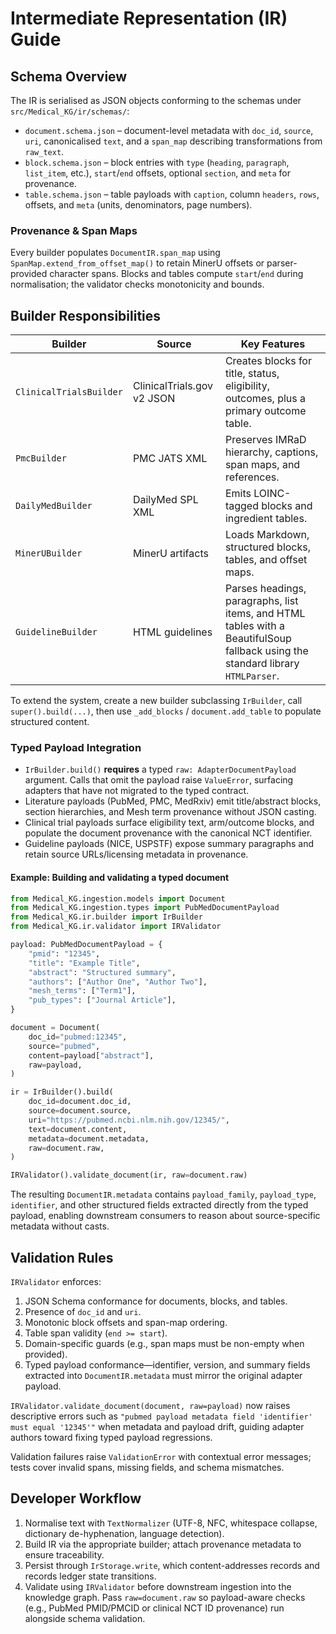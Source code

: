 # Intermediate Representation (IR) Guide

## Schema Overview

The IR is serialised as JSON objects conforming to the schemas under `src/Medical_KG/ir/schemas/`:

- `document.schema.json` – document-level metadata with `doc_id`, `source`, `uri`, canonicalised `text`, and a `span_map` describing transformations from `raw_text`.
- `block.schema.json` – block entries with `type` (`heading`, `paragraph`, `list_item`, etc.), `start`/`end` offsets, optional `section`, and `meta` for provenance.
- `table.schema.json` – table payloads with `caption`, column `headers`, `rows`, offsets, and `meta` (units, denominators, page numbers).

### Provenance & Span Maps

Every builder populates `DocumentIR.span_map` using `SpanMap.extend_from_offset_map()` to retain MinerU offsets or parser-provided character spans. Blocks and tables compute `start`/`end` during normalisation; the validator checks monotonicity and bounds.

## Builder Responsibilities

| Builder | Source | Key Features |
| --- | --- | --- |
| `ClinicalTrialsBuilder` | ClinicalTrials.gov v2 JSON | Creates blocks for title, status, eligibility, outcomes, plus a primary outcome table. |
| `PmcBuilder` | PMC JATS XML | Preserves IMRaD hierarchy, captions, span maps, and references. |
| `DailyMedBuilder` | DailyMed SPL XML | Emits LOINC-tagged blocks and ingredient tables. |
| `MinerUBuilder` | MinerU artifacts | Loads Markdown, structured blocks, tables, and offset maps. |
| `GuidelineBuilder` | HTML guidelines | Parses headings, paragraphs, list items, and HTML tables with a BeautifulSoup fallback using the standard library `HTMLParser`. |

To extend the system, create a new builder subclassing `IrBuilder`, call `super().build(...)`, then use `_add_blocks` / `document.add_table` to populate structured content.

### Typed Payload Integration

- `IrBuilder.build()` **requires** a typed `raw: AdapterDocumentPayload` argument. Calls that omit the payload raise `ValueError`, surfacing adapters that have not migrated to the typed contract.
- Literature payloads (PubMed, PMC, MedRxiv) emit title/abstract blocks, section hierarchies, and Mesh term provenance without JSON casting.
- Clinical trial payloads surface eligibility text, arm/outcome blocks, and populate the document provenance with the canonical NCT identifier.
- Guideline payloads (NICE, USPSTF) expose summary paragraphs and retain source URLs/licensing metadata in provenance.

#### Example: Building and validating a typed document

```python
from Medical_KG.ingestion.models import Document
from Medical_KG.ingestion.types import PubMedDocumentPayload
from Medical_KG.ir.builder import IrBuilder
from Medical_KG.ir.validator import IRValidator

payload: PubMedDocumentPayload = {
    "pmid": "12345",
    "title": "Example Title",
    "abstract": "Structured summary",
    "authors": ["Author One", "Author Two"],
    "mesh_terms": ["Term1"],
    "pub_types": ["Journal Article"],
}

document = Document(
    doc_id="pubmed:12345",
    source="pubmed",
    content=payload["abstract"],
    raw=payload,
)

ir = IrBuilder().build(
    doc_id=document.doc_id,
    source=document.source,
    uri="https://pubmed.ncbi.nlm.nih.gov/12345/",
    text=document.content,
    metadata=document.metadata,
    raw=document.raw,
)

IRValidator().validate_document(ir, raw=document.raw)
```

The resulting `DocumentIR.metadata` contains `payload_family`, `payload_type`, `identifier`, and other structured fields extracted directly from the typed payload, enabling downstream consumers to reason about source-specific metadata without casts.

## Validation Rules

`IRValidator` enforces:

1. JSON Schema conformance for documents, blocks, and tables.
2. Presence of `doc_id` and `uri`.
3. Monotonic block offsets and span-map ordering.
4. Table span validity (`end >= start`).
5. Domain-specific guards (e.g., span maps must be non-empty when provided).
6. Typed payload conformance—identifier, version, and summary fields extracted into `DocumentIR.metadata` must mirror the original adapter payload.

`IRValidator.validate_document(document, raw=payload)` now raises descriptive errors such as `"pubmed payload metadata field 'identifier' must equal '12345'"` when metadata and payload drift, guiding adapter authors toward fixing typed payload regressions.

Validation failures raise `ValidationError` with contextual error messages; tests cover invalid spans, missing fields, and schema mismatches.

## Developer Workflow

1. Normalise text with `TextNormalizer` (UTF-8, NFC, whitespace collapse, dictionary de-hyphenation, language detection).
2. Build IR via the appropriate builder; attach provenance metadata to ensure traceability.
3. Persist through `IrStorage.write`, which content-addresses records and records ledger state transitions.
4. Validate using `IRValidator` before downstream ingestion into the knowledge graph. Pass `raw=document.raw` so payload-aware checks (e.g., PubMed PMID/PMCID or clinical NCT ID provenance) run alongside schema validation.
